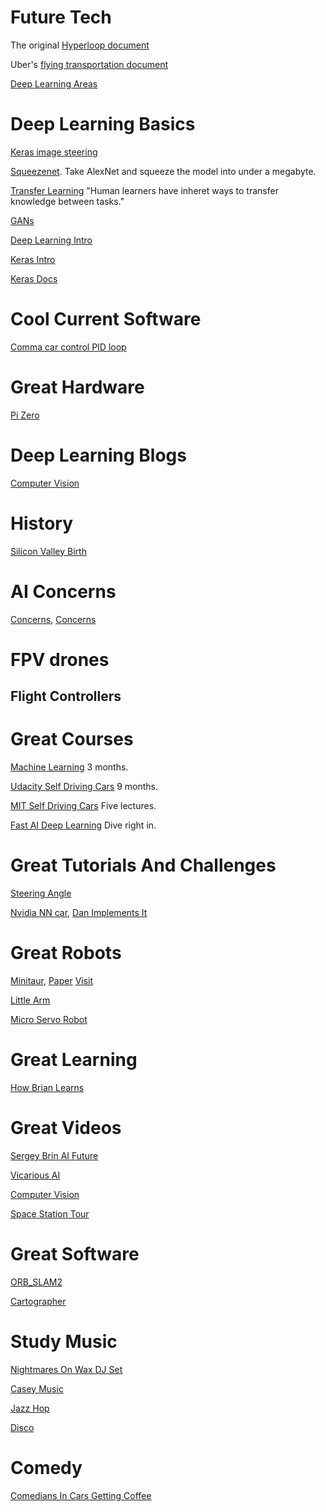 
# Future Tech

The original [Hyperloop document](http://www.spacex.com/sites/spacex/files/hyperloop_alpha-20130812.pdf)

Uber's [flying transportation document](https://www.uber.com/elevate.pdf)

[Deep Learning Areas](https://medium.com/@NathanBenaich/6-areas-of-artificial-intelligence-to-watch-closely-673d590aa8aa#.km8i646v2)

# Deep Learning Basics

[Keras image steering](https://wroscoe.github.io/keras-lane-following-autopilot.html)

[Squeezenet](https://arxiv.org/pdf/1602.07360v4.pdf). Take AlexNet and squeeze the model into under a megabyte.

[Transfer Learning](http://ftp.cs.wisc.edu/machine-learning/shavlik-group/torrey.handbook09.pdf)
"Human learners have inheret ways to transfer knowledge between tasks."

[GANs](https://arxiv.org/pdf/1701.00160v3.pdf)

[Deep Learning Intro](https://cloud.google.com/blog/big-data/2017/01/learn-tensorflow-and-deep-learning-without-a-phd)

[Keras Intro](https://www.youtube.com/watch?v=L0IVu_sKOOY)

[Keras Docs](https://keras.io/getting-started/sequential-model-guide/#getting-started-with-the-keras-sequential-model)

# Cool Current Software
[Comma car control PID loop](https://github.com/commaai/openpilot/blob/master/selfdrive/controls/controlsd.py)

# Great Hardware
[Pi Zero](https://shop.pimoroni.com/search?type=product&q=pi+zero)

# Deep Learning Blogs
[Computer Vision](http://www.computervisionblog.com/)

# History
[Silicon Valley Birth](https://web.stanford.edu/class/e145/2007_fall/materials/noyce.html)

# AI Concerns

[Concerns](https://arxiv.org/pdf/1611.08219v1.pdf), 
[Concerns](https://arxiv.org/pdf/1606.06565v2.pdf)

# FPV drones

## Flight Controllers

# Great Courses

[Machine Learning](https://www.coursera.org/learn/machine-learning/) 3 months.

[Udacity Self Driving Cars](https://www.udacity.com/course/self-driving-car-engineer-nanodegree--nd013) 9 months.

[MIT Self Driving Cars](http://selfdrivingcars.mit.edu/) Five lectures.

[Fast AI Deep Learning](http://course.fast.ai/lessons/lesson1.html) Dive right in.

# Great Tutorials And Challenges
[Steering Angle](https://medium.com/udacity/challenge-2-using-deep-learning-to-predict-steering-angles-f42004a36ff3#.13xuedhvd)

[Nvidia NN car](https://devblogs.nvidia.com/parallelforall/deep-learning-self-driving-cars/), [Dan Implements It](https://www.youtube.com/watch?v=1nuu5P3voB8)

# Great Robots
[Minitaur](http://www.ghostrobotics.io/minitaur/), [Paper](http://ieeexplore.ieee.org/document/7403902/) [Visit](https://practicum2016.wordpress.com/2016/02/11/ghost-robotics-visit/)

[Little Arm](https://www.youtube.com/watch?v=vQcxS8zM150)

[Micro Servo Robot](https://www.youtube.com/watch?v=bLnAJ-mSElE)

# Great Learning
[How Brian Learns](http://fortune.com/brian-chesky-airbnb/)

# Great Videos
[Sergey Brin AI Future](https://www.youtube.com/watch?v=XzkUAxtEQXE)

[Vicarious AI](http://thisweekinstartups.com/vicarious-scott-phoenix/)

[Computer Vision](https://www.youtube.com/watch?v=u6aEYuemt0M)

[Space Station Tour](https://www.youtube.com/watch?v=SGP6Y0Pnhe4)

# Great Software
[ORB_SLAM2](https://github.com/raulmur/ORB_SLAM2)

[Cartographer](https://opensource.googleblog.com/2016/10/introducing-cartographer.html)

# Study Music
[Nightmares On Wax DJ Set](https://www.youtube.com/watch?v=Q692lHFaLVM)

[Casey Music](https://www.youtube.com/watch?v=gYwo-sOwfNU)

[Jazz Hop](https://www.youtube.com/watch?v=_Rd2vKI6Amk)

[Disco](https://www.youtube.com/watch?v=mXkq2WimzI4)

# Comedy
[Comedians In Cars Getting Coffee](http://comediansincarsgettingcoffee.com/john-oliver-what-kind-of-human-animal-would-do-this)


